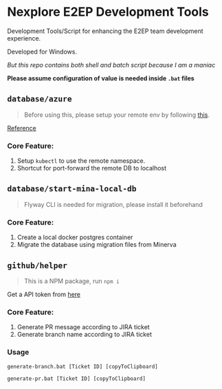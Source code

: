# Nexplore E2EP Development Tools

Development Tools/Script for enhancing the E2EP team development experience.

Developed for Windows.

_But this repo contains both shell and batch script because I am a maniac_

**Please assume configuration of value is needed inside `.bat` files**

## `database/azure`

> Before using this, please setup your remote env by following [this](https://nexplore.atlassian.net/wiki/spaces/E2EPMINA/pages/2369093819/How+to+create+a+new+latest+environment).

[Reference](https://nexplore.atlassian.net/wiki/spaces/E2EPMINA/pages/2346549771/How+to+connect+to+postgres+database)

### Core Feature:

1. Setup `kubectl` to use the remote namespace.
1. Shortcut for port-forward the remote DB to localhost

## `database/start-mina-local-db`

> Flyway CLI is needed for migration, please install it beforehand

### Core Feature:

1. Create a local docker postgres container
1. Migrate the database using migration files from Minerva

## `github/helper`

> This is a NPM package, run `npm i`

Get a API token from [here](https://id.atlassian.com/manage-profile/security/api-tokens)

### Core Feature:

1. Generate PR message according to JIRA ticket
1. Generate branch name according to JIRA ticket

### Usage

`generate-branch.bat [Ticket ID] [copyToClipboard]`

`generate-pr.bat [Ticket ID] [copyToClipboard]`
